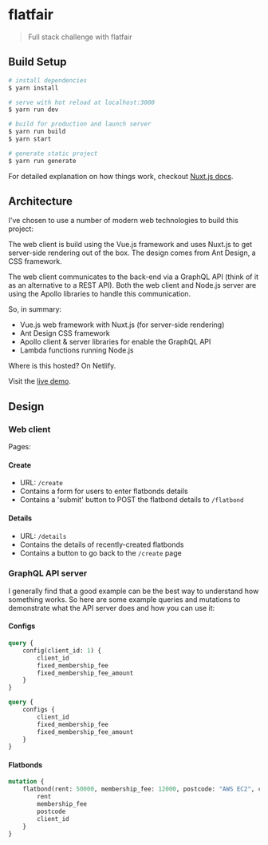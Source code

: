 # flatfair

> Full stack challenge with flatfair

## Build Setup

``` bash
# install dependencies
$ yarn install

# serve with hot reload at localhost:3000
$ yarn run dev

# build for production and launch server
$ yarn run build
$ yarn start

# generate static project
$ yarn run generate
```

For detailed explanation on how things work, checkout [Nuxt.js docs](https://nuxtjs.org).

## Architecture

I've chosen to use a number of modern web technologies to build this project:

The web client is build using the Vue.js framework and uses Nuxt.js to get server-side rendering out of the box. The design comes from Ant Design, a CSS framework.

The web client communicates to the back-end via a GraphQL API (think of it as an alternative to a REST API). Both the web client and Node.js server are using the Apollo libraries to handle this communication.

So, in summary:

- Vue.js web framework with Nuxt.js (for server-side rendering)
- Ant Design CSS framework
- Apollo client & server libraries for enable the GraphQL API
- Lambda functions running Node.js

Where is this hosted? On Netlify.

Visit the [live demo]().

## Design

### Web client

Pages:

#### Create

- URL: `/create`
- Contains a form for users to enter flatbonds details
- Contains a 'submit' button to POST the flatbond details to `/flatbond`

#### Details

- URL: `/details`
- Contains the details of recently-created flatbonds
- Contains a button to go back to the `/create` page

### GraphQL API server

I generally find that a good example can be the best way to understand how something works. So here are some example queries and mutations to demonstrate what the API server does and how you can use it:

#### Configs

```graphql
query {
    config(client_id: 1) {
        client_id
        fixed_membership_fee
        fixed_membership_fee_amount
    }
}
```

```graphql
query {
    configs {
        client_id
        fixed_membership_fee
        fixed_membership_fee_amount
    }
}
```

#### Flatbonds

```graphql
mutation {
    flatbond(rent: 50000, membership_fee: 12000, postcode: "AWS EC2", client_id: 1) {
        rent
        membership_fee
        postcode
        client_id
    }
}
```